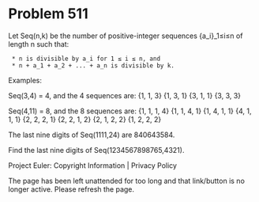 #   Problem 511

   Let Seq(n,k) be the number of positive-integer sequences {a_i}_1≤i≤n of
   length n such that:

     * n is divisible by a_i for 1 ≤ i ≤ n, and
     * n + a_1 + a_2 + ... + a_n is divisible by k.

   Examples:

   Seq(3,4) = 4, and the 4 sequences are:
   {1, 1, 3}
   {1, 3, 1}
   {3, 1, 1}
   {3, 3, 3}

   Seq(4,11) = 8, and the 8 sequences are:
   {1, 1, 1, 4}
   {1, 1, 4, 1}
   {1, 4, 1, 1}
   {4, 1, 1, 1}
   {2, 2, 2, 1}
   {2, 2, 1, 2}
   {2, 1, 2, 2}
   {1, 2, 2, 2}

   The last nine digits of Seq(1111,24) are 840643584.

   Find the last nine digits of Seq(1234567898765,4321).

   Project Euler: Copyright Information | Privacy Policy

   The page has been left unattended for too long and that link/button is no
   longer active. Please refresh the page.
